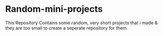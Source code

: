 # Random-mini-projects
<p>This Repository Contains some random, very short projects that i made & they are too small to create a seperate repository for them.</p>
